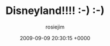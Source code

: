 ---
blog: travel
date: 2009-09-09 20:30:15 +0000
title: "Disneyland!!!! :-) :-)"
author: rosiejim
permalink: /china/hong-kong/china-2009/disneyland/
---